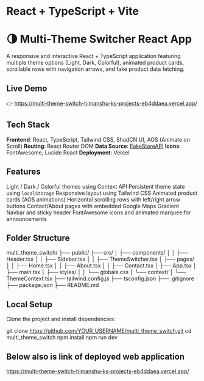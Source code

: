 # React + TypeScript + Vite

# 🌗 Multi-Theme Switcher React App

A responsive and interactive React + TypeScript application featuring multiple theme options (Light, Dark, Colorful), animated product cards, scrollable rows with navigation arrows, and fake product data fetching.

## Live Demo

👉 https://multi-theme-switch-himanshu-ks-projects-eb4ddaea.vercel.app/

## Tech Stack

 **Frontend**: React, TypeScript, Tailwind CSS, ShadCN UI, AOS (Animate on Scroll)
 **Routing**: React Router DOM
 **Data Source**: [FakeStoreAPI](https://fakestoreapi.com/)
 **Icons**: FontAwesome, Lucide React
 **Deployment**: Vercel

## Features

 Light / Dark / Colorful themes using Context API
 Persistent theme state using `localStorage`
 Responsive layout using Tailwind CSS
 Animated product cards (AOS animations)
 Horizontal scrolling rows with left/right arrow buttons
 Contact/About pages with embedded Google Maps
 Gradient Navbar and sticky header
 FontAwesome icons and animated marquee for announcements

## Folder Structure

multi_theme_switch/
├── public/
├── src/
│ ├── components/
│ │ ├── Header.tsx
│ │ ├── Sidebar.tsx
│ │ ├── ThemeSwitcher.tsx
│ ├── pages/
│ │ ├── Home.tsx
│ │ ├── About.tsx
│ │ ├── Contact.tsx
│ ├── App.tsx
│ ├── main.tsx
│ ├── styles/
│ │ └── globals.css
│ └── context/
│ └── ThemeContext.tsx
├── tailwind.config.js
├── tsconfig.json
├── .gitignore
├── package.json
├── README.md

## Local Setup

Clone the project and install dependencies:

git clone https://github.com/YOUR_USERNAME/multi_theme_switch.git
cd multi_theme_switch
npm install
npm run dev


## Below also is link of deployed web application 
https://multi-theme-switch-himanshu-ks-projects-eb4ddaea.vercel.app/
